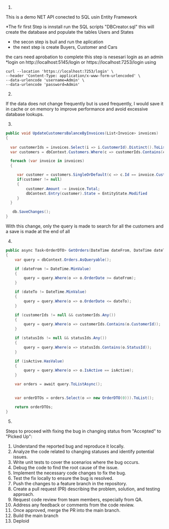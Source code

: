 1)
This is a demo NET API conected to SQL usin Entity Framework

*The fir  first  Step is innstall run the SQL scripts "DBCreator.sql"
    this will create the database and populate the tables Users and States
* the secon step is buil and run the aplication
* the next step is create Buyers, Customer and Cars


 the cars need aprobation 
 to complete this step is nesesari login as an admin
*login on http://localhost:5145/login or https://localhost:7253/login
using 
```http
curl --location 'https://localhost:7253/login' \
--header 'Content-Type: application/x-www-form-urlencoded' \
--data-urlencode 'username=Admin' \
--data-urlencode 'password=Admin'
```

2)
If the data does not change frequently but is used frequently, I would save it in cache or on memory to improve performance and avoid excessive database lookups.

3)
```C#
public void UpdateCustomersBalanceByInvoices(List<Invoice> invoices)
{
        
  var customerIds = invoices.Select(i => i.CustomerId).Distinct().ToList();
  var customers = dbContext.Customers.Where(c => customerIds.Contains(c.Id)).ToList();

  foreach (var invoice in invoices)
  {

     var customer = customers.SingleOrDefault(c => c.Id == invoice.CustomerId.Value);
     if(customer != null)
     {
         customer.Amount -= invoice.Total;
         dbContext.Entry(customer).State = EntityState.Modified
     }
  }

   db.SaveChanges(); 
}
```

With this change, only the query is made to search for all the customers and a save is made at the end of all

4)
```C#
public async Task<OrderDTO> GetOrders(DateTime dateFrom, DateTime dateTo, List<int> customerIds, List<int> statusIds, bool? isActive)
{
    var query = dbContext.Orders.AsQueryable();

    if (dateFrom != DateTime.MinValue)
    {
        query = query.Where(o => o.OrderDate >= dateFrom);
    }

    if (dateTo != DateTime.MinValue)
    {
        query = query.Where(o => o.OrderDate <= dateTo);
    }

    if (customerIds != null && customerIds.Any())
    {
        query = query.Where(o => customerIds.Contains(o.CustomerId));
    }

    if (statusIds != null && statusIds.Any())
    {
        query = query.Where(o => statusIds.Contains(o.StatusId));
    }

    if (isActive.HasValue)
    {
        query = query.Where(o => o.IsActive == isActive);
    }

    var orders = await query.ToListAsync();

    
    var orderDTOs = orders.Select(o => new OrderDTO(0))).ToList();

    return orderDTOs;
}
```
5)
Steps to proceed with fixing the bug in changing status from "Accepted" to "Picked Up":

1) Understand the reported bug and reproduce it locally.
2) Analyze the code related to changing statuses and identify potential issues.
3) Write unit tests to cover the scenarios where the bug occurs.
4) Debug the code to find the root cause of the issue.
5) Implement the necessary code changes to fix the bug.
6) Test the fix locally to ensure the bug is resolved.
7) Push the changes to a feature branch in the repository.
8) Create a pull request (PR) describing the problem, solution, and testing approach.
9) Request code review from team members, especially from QA.
10) Address any feedback or comments from the code review.
11) Once approved, merge the PR into the main branch.
12) Build the main branch
13) Deploid 


